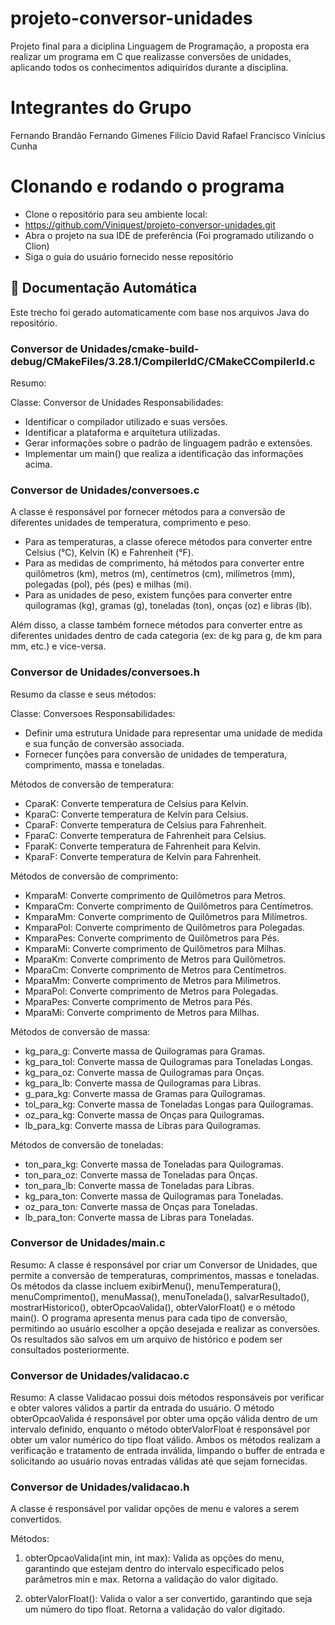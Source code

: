 # projeto-conversor-unidades
Projeto final para a diciplina Linguagem de Programação, a proposta era realizar um programa em C que realizasse conversões de unidades, aplicando todos os conhecimentos adiquiridos durante a disciplina.

# Integrantes do Grupo
Fernando Brandão
Fernando Gimenes
Filício David
Rafael Francisco
Vinícius Cunha

# Clonando e rodando o programa
* Clone o repositório para seu ambiente local:
* https://github.com/Viniquest/projeto-conversor-unidades.git
* Abra o projeto na sua IDE de preferência (Foi programado utilizando o Clion)
* Siga o guia do usuário fornecido nesse repositório

<!-- GILGAMESH-DOC-START -->
## 📄 Documentação Automática

Este trecho foi gerado automaticamente com base nos arquivos Java do repositório.

### Conversor de Unidades/cmake-build-debug/CMakeFiles/3.28.1/CompilerIdC/CMakeCCompilerId.c
Resumo:

Classe: Conversor de Unidades
Responsabilidades:
- Identificar o compilador utilizado e suas versões.
- Identificar a plataforma e arquitetura utilizadas.
- Gerar informações sobre o padrão de linguagem padrão e extensões.
- Implementar um main() que realiza a identificação das informações acima.

### Conversor de Unidades/conversoes.c
A classe é responsável por fornecer métodos para a conversão de diferentes unidades de temperatura, comprimento e peso. 

- Para as temperaturas, a classe oferece métodos para converter entre Celsius (°C), Kelvin (K) e Fahrenheit (°F).
- Para as medidas de comprimento, há métodos para converter entre quilômetros (km), metros (m), centímetros (cm), milímetros (mm), polegadas (pol), pés (pes) e milhas (mi).
- Para as unidades de peso, existem funções para converter entre quilogramas (kg), gramas (g), toneladas (ton), onças (oz) e libras (lb).

Além disso, a classe também fornece métodos para converter entre as diferentes unidades dentro de cada categoria (ex: de kg para g, de km para mm, etc.) e vice-versa.

### Conversor de Unidades/conversoes.h
Resumo da classe e seus métodos:

Classe: Conversoes
Responsabilidades:
- Definir uma estrutura Unidade para representar uma unidade de medida e sua função de conversão associada.
- Fornecer funções para conversão de unidades de temperatura, comprimento, massa e toneladas.

Métodos de conversão de temperatura:
- CparaK: Converte temperatura de Celsius para Kelvin.
- KparaC: Converte temperatura de Kelvin para Celsius.
- CparaF: Converte temperatura de Celsius para Fahrenheit.
- FparaC: Converte temperatura de Fahrenheit para Celsius.
- FparaK: Converte temperatura de Fahrenheit para Kelvin.
- KparaF: Converte temperatura de Kelvin para Fahrenheit.

Métodos de conversão de comprimento:
- KmparaM: Converte comprimento de Quilômetros para Metros.
- KmparaCm: Converte comprimento de Quilômetros para Centímetros.
- KmparaMm: Converte comprimento de Quilômetros para Milímetros.
- KmparaPol: Converte comprimento de Quilômetros para Polegadas.
- KmparaPes: Converte comprimento de Quilômetros para Pés.
- KmparaMi: Converte comprimento de Quilômetros para Milhas.
- MparaKm: Converte comprimento de Metros para Quilômetros.
- MparaCm: Converte comprimento de Metros para Centímetros.
- MparaMm: Converte comprimento de Metros para Milímetros.
- MparaPol: Converte comprimento de Metros para Polegadas.
- MparaPes: Converte comprimento de Metros para Pés.
- MparaMi: Converte comprimento de Metros para Milhas.

Métodos de conversão de massa:
- kg_para_g: Converte massa de Quilogramas para Gramas.
- kg_para_tol: Converte massa de Quilogramas para Toneladas Longas.
- kg_para_oz: Converte massa de Quilogramas para Onças.
- kg_para_lb: Converte massa de Quilogramas para Libras.
- g_para_kg: Converte massa de Gramas para Quilogramas.
- tol_para_kg: Converte massa de Toneladas Longas para Quilogramas.
- oz_para_kg: Converte massa de Onças para Quilogramas.
- lb_para_kg: Converte massa de Libras para Quilogramas.

Métodos de conversão de toneladas:
- ton_para_kg: Converte massa de Toneladas para Quilogramas.
- ton_para_oz: Converte massa de Toneladas para Onças.
- ton_para_lb: Converte massa de Toneladas para Libras.
- kg_para_ton: Converte massa de Quilogramas para Toneladas.
- oz_para_ton: Converte massa de Onças para Toneladas.
- lb_para_ton: Converte massa de Libras para Toneladas.

### Conversor de Unidades/main.c
Resumo:
A classe é responsável por criar um Conversor de Unidades, que permite a conversão de temperaturas, comprimentos, massas e toneladas. Os métodos da classe incluem exibirMenu(), menuTemperatura(), menuComprimento(), menuMassa(), menuTonelada(), salvarResultado(), mostrarHistorico(), obterOpcaoValida(), obterValorFloat() e o método main(). O programa apresenta menus para cada tipo de conversão, permitindo ao usuário escolher a opção desejada e realizar as conversões. Os resultados são salvos em um arquivo de histórico e podem ser consultados posteriormente.

### Conversor de Unidades/validacao.c
Resumo:
A classe Validacao possui dois métodos responsáveis por verificar e obter valores válidos a partir da entrada do usuário. O método obterOpcaoValida é responsável por obter uma opção válida dentro de um intervalo definido, enquanto o método obterValorFloat é responsável por obter um valor numérico do tipo float válido. Ambos os métodos realizam a verificação e tratamento de entrada inválida, limpando o buffer de entrada e solicitando ao usuário novas entradas válidas até que sejam fornecidas.

### Conversor de Unidades/validacao.h
A classe é responsável por validar opções de menu e valores a serem convertidos. 

Métodos:
1. obterOpcaoValida(int min, int max): Valida as opções do menu, garantindo que estejam dentro do intervalo especificado pelos parâmetros min e max. Retorna a validação do valor digitado.

2. obterValorFloat(): Valida o valor a ser convertido, garantindo que seja um número do tipo float. Retorna a validação do valor digitado.

<!-- GILGAMESH-DOC-END -->
